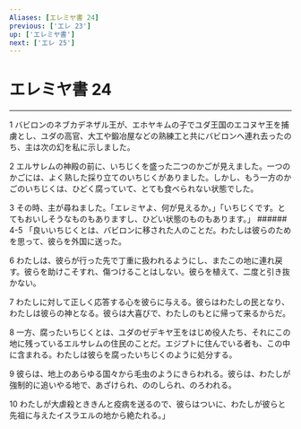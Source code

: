 ```yaml
---
Aliases: [エレミヤ書 24]
previous: ['エレ 23']
up: ['エレミヤ書']
next: ['エレ 25']
---
```

# エレミヤ書 24

***




1 
バビロンのネブカデネザル王が、エホヤキムの子でユダ王国のエコヌヤ王を捕虜とし、ユダの高官、大工や鍛冶屋などの熟練工と共にバビロンへ連れ去ったのち、主は次の幻を私に示しました。 



2 
エルサレムの神殿の前に、いちじくを盛った二つのかごが見えました。一つのかごには、よく熟した採り立てのいちじくがありました。しかし、もう一方のかごのいちじくは、ひどく腐っていて、とても食べられない状態でした。 



3 
その時、主が尋ねました。「エレミヤよ、何が見えるか。」「いちじくです。とてもおいしそうなものもありますし、ひどい状態のものもあります。」 ###### 4-5 「良いいちじくとは、バビロンに移された人のことだ。わたしは彼らのためを思って、彼らを外国に送った。 



6 
わたしは、彼らが行った先で丁重に扱われるようにし、またこの地に連れ戻す。彼らを助けこそすれ、傷つけることはしない。彼らを植えて、二度と引き抜かない。 



7 
わたしに対して正しく応答する心を彼らに与える。彼らはわたしの民となり、わたしは彼らの神となる。彼らは大喜びで、わたしのもとに帰って来るからだ。 



8 
一方、腐ったいちじくとは、ユダのゼデキヤ王をはじめ役人たち、それにこの地に残っているエルサレムの住民のことだ。エジプトに住んでいる者も、この中に含まれる。わたしは彼らを腐ったいちじくのように処分する。 



9 
彼らは、地上のあらゆる国々から毛虫のようにきらわれる。彼らは、わたしが強制的に追いやる地で、あざけられ、ののしられ、のろわれる。 



10 
わたしが大虐殺とききんと疫病を送るので、彼らはついに、わたしが彼らと先祖に与えたイスラエルの地から絶たれる。」
